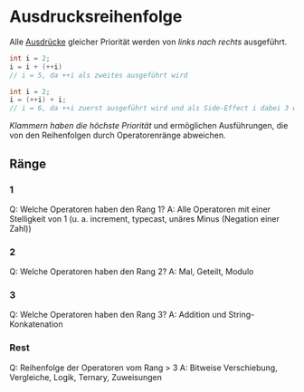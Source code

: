 # Ausdrucksreihenfolge

Alle [Ausdrücke](Ausdrücke.md) gleicher Priorität werden von *links nach rechts* ausgeführt.

```java
int i = 2;
i = i + (++i)
// i = 5, da ++i als zweites ausgeführt wird

int i = 2;
i = (++i) + i;
// i = 6, da ++i zuerst ausgeführt wird und als Side-Effect i dabei 3 wird
```

*Klammern haben die höchste Priorität* und ermöglichen Ausführungen, die von den Reihenfolgen durch Operatorenränge abweichen.

## Ränge

### 1

Q: Welche Operatoren haben den Rang 1?
A: Alle Operatoren mit einer Stelligkeit von 1 (u. a. increment, typecast, unäres Minus (Negation einer Zahl))
<!--ID: 1759938912322-->

### 2 

Q: Welche Operatoren haben den Rang 2?
A: Mal, Geteilt, Modulo
<!--ID: 1759938962462-->

### 3

Q: Welche Operatoren haben den Rang 3?
A: Addition und String-Konkatenation
<!--ID: 1759938989289-->

### Rest

Q: Reihenfolge der Operatoren vom Rang > 3
A: Bitweise Verschiebung, Vergleiche, Logik, Ternary, Zuweisungen
<!--ID: 1759939142963-->
